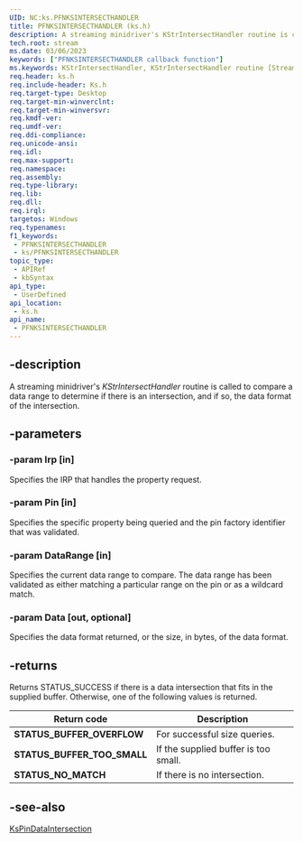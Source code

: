```yaml
---
UID: NC:ks.PFNKSINTERSECTHANDLER
title: PFNKSINTERSECTHANDLER (ks.h)
description: A streaming minidriver's KStrIntersectHandler routine is called to compare a data range to determine if there is an intersection, and if so, the data format of the intersection.
tech.root: stream
ms.date: 03/06/2023
keywords: ["PFNKSINTERSECTHANDLER callback function"]
ms.keywords: KStrIntersectHandler, KStrIntersectHandler routine [Streaming Media Devices], PFNKSINTERSECTHANDLER, ks/KStrIntersectHandler, ksfunc_25fa087e-9d66-4479-aa4c-632a63ee6779.xml, stream.kstrintersecthandler
req.header: ks.h
req.include-header: Ks.h
req.target-type: Desktop
req.target-min-winverclnt: 
req.target-min-winversvr: 
req.kmdf-ver: 
req.umdf-ver: 
req.ddi-compliance: 
req.unicode-ansi: 
req.idl: 
req.max-support: 
req.namespace: 
req.assembly: 
req.type-library: 
req.lib: 
req.dll: 
req.irql: 
targetos: Windows
req.typenames: 
f1_keywords:
 - PFNKSINTERSECTHANDLER
 - ks/PFNKSINTERSECTHANDLER
topic_type:
 - APIRef
 - kbSyntax
api_type:
 - UserDefined
api_location:
 - ks.h
api_name:
 - PFNKSINTERSECTHANDLER
---
```


## -description

A streaming minidriver's *KStrIntersectHandler* routine is called to compare a data range to determine if there is an intersection, and if so, the data format of the intersection.

## -parameters

### -param Irp [in]

Specifies the IRP that handles the property request.

### -param Pin [in]

Specifies the specific property being queried and the pin factory identifier that was validated.

### -param DataRange [in]

Specifies the current data range to compare. The data range has been validated as either matching a particular range on the pin or as a wildcard match.

### -param Data [out, optional]

Specifies the data format returned, or the size, in bytes, of the data format.

## -returns

Returns STATUS_SUCCESS if there is a data intersection that fits in the supplied buffer. Otherwise, one of the following values is returned.

| Return code | Description |
|---|---|
| **STATUS_BUFFER_OVERFLOW** | For successful size queries. |
| **STATUS_BUFFER_TOO_SMALL** | If the supplied buffer is too small. |
| **STATUS_NO_MATCH** | If there is no intersection. |

## -see-also

[KsPinDataIntersection](./nf-ks-kspindataintersection.md)